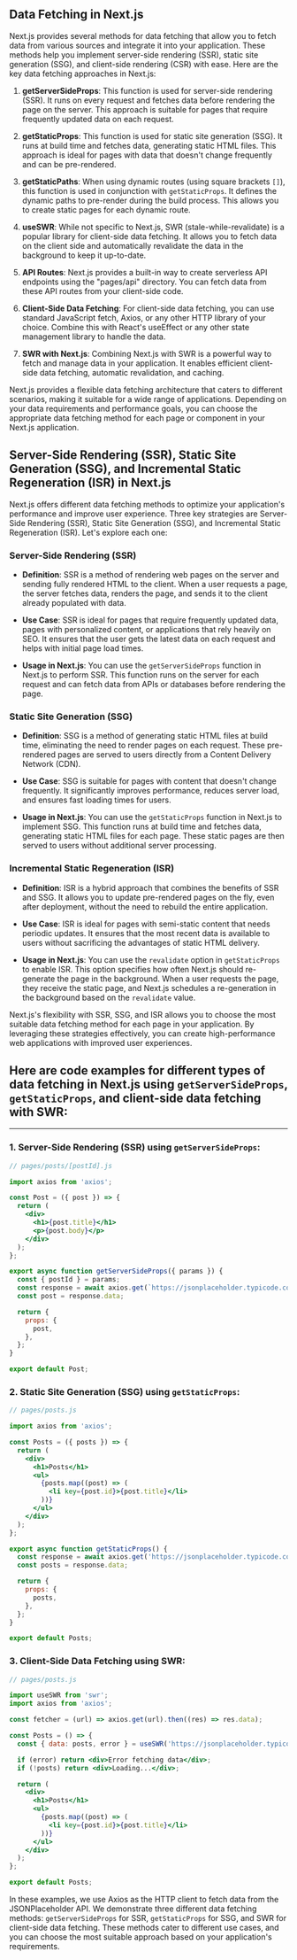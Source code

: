 ## Data Fetching in Next.js

Next.js provides several methods for data fetching that allow you to fetch data from various sources and integrate it into your application. These methods help you implement server-side rendering (SSR), static site generation (SSG), and client-side rendering (CSR) with ease. Here are the key data fetching approaches in Next.js:

1. **getServerSideProps**: This function is used for server-side rendering (SSR). It runs on every request and fetches data before rendering the page on the server. This approach is suitable for pages that require frequently updated data on each request.

2. **getStaticProps**: This function is used for static site generation (SSG). It runs at build time and fetches data, generating static HTML files. This approach is ideal for pages with data that doesn't change frequently and can be pre-rendered.

3. **getStaticPaths**: When using dynamic routes (using square brackets `[]`), this function is used in conjunction with `getStaticProps`. It defines the dynamic paths to pre-render during the build process. This allows you to create static pages for each dynamic route.

4. **useSWR**: While not specific to Next.js, SWR (stale-while-revalidate) is a popular library for client-side data fetching. It allows you to fetch data on the client side and automatically revalidate the data in the background to keep it up-to-date.

5. **API Routes**: Next.js provides a built-in way to create serverless API endpoints using the "pages/api" directory. You can fetch data from these API routes from your client-side code.

6. **Client-Side Data Fetching**: For client-side data fetching, you can use standard JavaScript fetch, Axios, or any other HTTP library of your choice. Combine this with React's useEffect or any other state management library to handle the data.

7. **SWR with Next.js**: Combining Next.js with SWR is a powerful way to fetch and manage data in your application. It enables efficient client-side data fetching, automatic revalidation, and caching.

Next.js provides a flexible data fetching architecture that caters to different scenarios, making it suitable for a wide range of applications. Depending on your data requirements and performance goals, you can choose the appropriate data fetching method for each page or component in your Next.js application.


## Server-Side Rendering (SSR), Static Site Generation (SSG), and Incremental Static Regeneration (ISR) in Next.js

Next.js offers different data fetching methods to optimize your application's performance and improve user experience. Three key strategies are Server-Side Rendering (SSR), Static Site Generation (SSG), and Incremental Static Regeneration (ISR). Let's explore each one:

### Server-Side Rendering (SSR)

- **Definition**: SSR is a method of rendering web pages on the server and sending fully rendered HTML to the client. When a user requests a page, the server fetches data, renders the page, and sends it to the client already populated with data.

- **Use Case**: SSR is ideal for pages that require frequently updated data, pages with personalized content, or applications that rely heavily on SEO. It ensures that the user gets the latest data on each request and helps with initial page load times.

- **Usage in Next.js**: You can use the `getServerSideProps` function in Next.js to perform SSR. This function runs on the server for each request and can fetch data from APIs or databases before rendering the page.

### Static Site Generation (SSG)

- **Definition**: SSG is a method of generating static HTML files at build time, eliminating the need to render pages on each request. These pre-rendered pages are served to users directly from a Content Delivery Network (CDN).

- **Use Case**: SSG is suitable for pages with content that doesn't change frequently. It significantly improves performance, reduces server load, and ensures fast loading times for users.

- **Usage in Next.js**: You can use the `getStaticProps` function in Next.js to implement SSG. This function runs at build time and fetches data, generating static HTML files for each page. These static pages are then served to users without additional server processing.

### Incremental Static Regeneration (ISR)

- **Definition**: ISR is a hybrid approach that combines the benefits of SSR and SSG. It allows you to update pre-rendered pages on the fly, even after deployment, without the need to rebuild the entire application.

- **Use Case**: ISR is ideal for pages with semi-static content that needs periodic updates. It ensures that the most recent data is available to users without sacrificing the advantages of static HTML delivery.

- **Usage in Next.js**: You can use the `revalidate` option in `getStaticProps` to enable ISR. This option specifies how often Next.js should re-generate the page in the background. When a user requests the page, they receive the static page, and Next.js schedules a re-generation in the background based on the `revalidate` value.

Next.js's flexibility with SSR, SSG, and ISR allows you to choose the most suitable data fetching method for each page in your application. By leveraging these strategies effectively, you can create high-performance web applications with improved user experiences.


## Here are code examples for different types of data fetching in Next.js using `getServerSideProps`, `getStaticProps`, and client-side data fetching with SWR:

---

### 1. Server-Side Rendering (SSR) using `getServerSideProps`:

```jsx
// pages/posts/[postId].js

import axios from 'axios';

const Post = ({ post }) => {
  return (
    <div>
      <h1>{post.title}</h1>
      <p>{post.body}</p>
    </div>
  );
};

export async function getServerSideProps({ params }) {
  const { postId } = params;
  const response = await axios.get(`https://jsonplaceholder.typicode.com/posts/${postId}`);
  const post = response.data;

  return {
    props: {
      post,
    },
  };
}

export default Post;
```

### 2. Static Site Generation (SSG) using `getStaticProps`:

```jsx
// pages/posts.js

import axios from 'axios';

const Posts = ({ posts }) => {
  return (
    <div>
      <h1>Posts</h1>
      <ul>
        {posts.map((post) => (
          <li key={post.id}>{post.title}</li>
        ))}
      </ul>
    </div>
  );
};

export async function getStaticProps() {
  const response = await axios.get('https://jsonplaceholder.typicode.com/posts');
  const posts = response.data;

  return {
    props: {
      posts,
    },
  };
}

export default Posts;
```

### 3. Client-Side Data Fetching using SWR:

```jsx
// pages/posts.js

import useSWR from 'swr';
import axios from 'axios';

const fetcher = (url) => axios.get(url).then((res) => res.data);

const Posts = () => {
  const { data: posts, error } = useSWR('https://jsonplaceholder.typicode.com/posts', fetcher);

  if (error) return <div>Error fetching data</div>;
  if (!posts) return <div>Loading...</div>;

  return (
    <div>
      <h1>Posts</h1>
      <ul>
        {posts.map((post) => (
          <li key={post.id}>{post.title}</li>
        ))}
      </ul>
    </div>
  );
};

export default Posts;
```

In these examples, we use Axios as the HTTP client to fetch data from the JSONPlaceholder API. We demonstrate three different data fetching methods: `getServerSideProps` for SSR, `getStaticProps` for SSG, and SWR for client-side data fetching. These methods cater to different use cases, and you can choose the most suitable approach based on your application's requirements.
